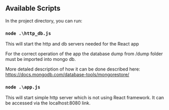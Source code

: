 ## Available Scripts

In the project directory, you can run:

### `node .\http_db.js`

This will start the http and db servers needed for the React app

For the correct operation of the app the database dump from /dump folder must be imported into mongo db.

More detaled description of how it can be done described here: https://docs.mongodb.com/database-tools/mongorestore/

### `node .\app.js`

This will start simple http server which is not using React framework. It can be accessed via the localhost:8080 link.
